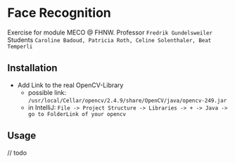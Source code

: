 # Face Recognition

Exercise for module MECO @ FHNW.
Professor `Fredrik Gundelsweiler`
Students `Caroline Badoud, Patricia Roth, Celine Solenthaler, Beat Temperli`

## Installation

* Add Link to the real OpenCV-Library
  * possible link: `/usr/local/Cellar/opencv/2.4.9/share/OpenCV/java/opencv-249.jar`
  * in IntelliJ: `File -> Project Structure -> Libraries -> + -> Java -> go to FolderLink of your opencv`

## Usage

// todo